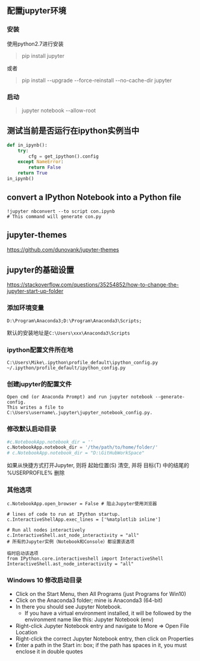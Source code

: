 ## 配置jupyter环境

### 安装

使用python2.7进行安装
> pip install jupyter

或者
> pip install --upgrade  --force-reinstall  --no-cache-dir  jupyter

### 启动

> jupyter notebook --allow-root

## 测试当前是否运行在ipython实例当中
```Python
def in_ipynb():
    try:
        cfg = get_ipython().config 
    except NameError:
        return False
    return True
in_ipynb()
```

## convert a IPython Notebook into a Python file 
```shell
!jupyter nbconvert --to script con.ipynb
# This command will generate con.py
```

## jupyter-themes
https://github.com/dunovank/jupyter-themes

## jupyter的基础设置

https://stackoverflow.com/questions/35254852/how-to-change-the-jupyter-start-up-folder

### 添加环境变量

```path
D:\Program\Anaconda3;D:\Program\Anaconda3\Scripts;
```

默认的安装地址是`C:\Users\xxx\Anaconda3\Scripts`

### ipython配置文件所在地

```shell
C:\Users\Mike\.ipython\profile_default\ipython_config.py
~/.ipython/profile_default/ipython_config.py
```

### 创建jupyter的配置文件

```
Open cmd (or Anaconda Prompt) and run jupyter notebook --generate-config.
This writes a file to C:\Users\username\.jupyter\jupyter_notebook_config.py.
```

### 修改默认启动目录

```python
#c.NotebookApp.notebook_dir = ''
c.NotebookApp.notebook_dir = '/the/path/to/home/folder/'
# c.NotebookApp.notebook_dir = "D:\GitHubWorkSpace"
```

如果从快捷方式打开Jupyter, 则将 起始位置(S) 清空, 并将 目标(T) 中的结尾的 %USERPROFILE% 删除

### 其他选项

```shell
c.NotebookApp.open_browser = False # 阻止Jupyter使用浏览器

# lines of code to run at IPython startup.
c.InteractiveShellApp.exec_lines = ['%matplotlib inline']

# Run all nodes interactively
c.InteractiveShell.ast_node_interactivity = "all"
# 所有的Jupyter实例（Notebook和Console）都设置该选项

临时启动该选项
from IPython.core.interactiveshell import InteractiveShell
InteractiveShell.ast_node_interactivity = "all"
```

### Windows 10 修改启动目录

- Click on the Start Menu, then All Programs (just Programs for Win10)
- Click on the Anaconda3 folder; mine is Anaconda3 (64-bit)
- In there you should see Jupyter Notebook.
  - If you have a virtual environment installed, it will be followed by the environment name like this: Jupyter Notebook (env)
- Right-click Jupyter Notebook entry and navigate to More => Open File Location
- Right-click the correct Jupyter Notebook entry, then click on Properties
- Enter a path in the Start in: box; if the path has spaces in it, you must enclose it in double quotes
